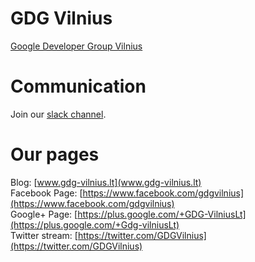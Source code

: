 # GDG Vilnius
[Google Developer Group Vilnius](www.gdg-vilnius.lt)

# Communication
Join our [slack channel](https://uglt.slack.com/messages/gdgvilnius/).

# Our pages
Blog: [www.gdg-vilnius.lt](www.gdg-vilnius.lt)<br/>
Facebook Page: [https://www.facebook.com/gdgvilnius](https://www.facebook.com/gdgvilnius)<br/>
Google+ Page: [https://plus.google.com/+GDG-VilniusLt](https://plus.google.com/+Gdg-vilniusLt)<br/>
Twitter stream: [https://twitter.com/GDGVilnius](https://twitter.com/GDGVilnius)<br/>
